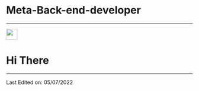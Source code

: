 # Meta-Back-end-developer
-----
<img src="https://media.giphy.com/media/m6OomwWCojfS8/giphy.gif" width=30px>
<h1>Hi There</h1>








-----
Last Edited on: 05/07/2022
